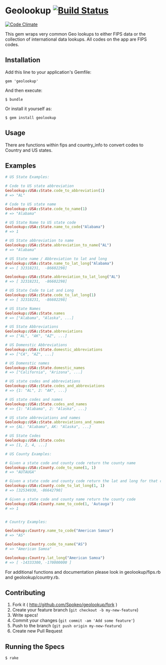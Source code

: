 # Geolookup [![Build Status](https://travis-ci.org/Spokeo/geolookup.png?branch=master)](https://travis-ci.org/Spokeo/geolookup)
[![Code Climate](https://codeclimate.com/github/Spokeo/geolookup.png)](https://codeclimate.com/github/Spokeo/geolookup)

This gem wraps very common Geo lookups to either FIPS data or the collection of international data lookups.  All codes on the app are FIPS codes.

## Installation

Add this line to your application's Gemfile:

    gem 'geolookup'

And then execute:

    $ bundle

Or install it yourself as:

    $ gem install geolookup

## Usage

There are functions within fips and country_info to convert codes to Country and US states.

## Examples

```ruby
# US State Examples:

# Code to US state abbreviation
Geolookup::USA::State.code_to_abbreviation(1)
# => "AL"

# Code to US state name
Geolookup::USA::State.code_to_name(1)
# => "Alabama"

# US State Name to US state code
Geolookup::USA::State.name_to_code("Alabama")
# => 1

# US State abbreviation to name
Geolookup::USA::State.abbreviation_to_name("AL")
# => "Alabama"

# US State name / Abbreviation to lat and long
Geolookup::USA::State.name_to_lat_long("Alabama")
# => [ 32318231,  -86602298]

Geolookup::USA::State.abbreviation_to_lat_long("AL")
# => [ 32318231,  -86602298]

# US State Code to Lat and Long
Geolookup::USA::State.code_to_lat_long(1)
# => [ 32318231,  -86602298]

# US State Names
Geolookup::USA::State.names
# => ["Alabama", "Alaska", ...]

# US State Abbreviations
Geolookup::USA::State.abbreviations
# => ["AL", "AK", "AZ", ...]

# US Domenstic Abbreviations
Geolookup::USA::State.domestic_abbreviations
# => ["CA", "AZ", ...]

# US Domenstic names
Geolookup::USA::State.domestic_names
# => ["California", "Arizona", ...]

# US state codes and abbreviations
Geolookup::USA::State.codes_and_abbreviations
# => {1: "AL", 2: "AK", ...}

# US state codes and names
Geolookup::USA::State.codes_and_names
# => {1: "Alabama", 2: "Alaska", ...}

# US state abbreviations and names
Geolookup::USA::State.abbreviations_and_names
# => {AL: "Alabama", AK: "Alaska", ...}

# US State Codes
Geolookup::USA::State.codes
# => [1, 2, 4, ...]

# US County Examples:

# Given a state code and county code return the county name
Geolookup::USA::County.code_to_name(1, 1)
# => "AUTAUGA"

# Given a state code and county code return the lat and long for that county
Geolookup::USA::County.code_to_lat_long(1, 1)
# => [32534930, -86642790]

# Given a state code and county name return the county code
Geolookup::USA::County.name_to_code(1, 'Autauga')
# => 1


# Country Examples:

Geolookup::Country.name_to_code("American Samoa")
# => "AS"

Geolookup::Country.code_to_name("AS")
# => "American Samoa"

Geolookup::Country.lat_long("American Samoa")
# => [ -14333300, -170000000 ]
```

For additional functions and documentation please look in geolookup/fips.rb and geolookup/country.rb.

## Contributing

1. Fork it ( http://github.com/Spokeo/geolookup/fork )
2. Create your feature branch (`git checkout -b my-new-feature`)
3. Write specs!
4. Commit your changes (`git commit -am 'Add some feature'`)
5. Push to the branch (`git push origin my-new-feature`)
6. Create new Pull Request

## Running the Specs
    $ rake
